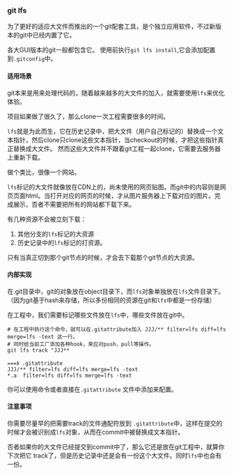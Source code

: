 ### git lfs

为了更好的适应大文件而推出的一个git配套工具，是个独立应用软件，不过新版本的git中已经内置了它。

各大GUI版本的git一般都包含它。 使用前执行`git lfs install`,它会添加配置到`.gitconfig`中。



#### 适用场景

git本来是用来处理代码的，随着越来越多的大文件的加入，就需要使用`lfs`来优化体验。

项目如果做了很久了，那么clone一次工程需要很多的时间。



`lfs`就是为此而生，它在历史记录中，把大文件（用户自己标记的）替换成一个文本指针，然后clone只clone这些文本指针，当checkout的时候，才把这些指针真正替换成大文件。 然而这些大文件并不跟着git工程一起clone，它需要去服务器上重新下载。



做个类比，很像一个网站。

`lfs`标记的大文件就像放在CDN上的，尚未使用的网页贴图。而git中的内容则是网页页面html。当打开对应的网页的时候，才从图片服务器上下载对应的图片。完成展示，否者不需要把所有的网站都下载下来。



有几种资源不会被立刻下载：

1. 其他分支的`lfs`标记的大资源
2. 历史记录中的`lfs`标记的打资源。

只有当真正切到那个git节点的时候，才会去下载那个git节点的大资源。



#### 内部实现

在.git目录中，git的对象放在object目录下，而`lfs`对象单独放在`lfs`文件目录下。（因为git基于hash来存储，所以多份相同的资源在git和`lfs`中都是一份存储）

在工程中，我们需要标记哪些文件放在`lfs`中，哪些文件放在git中。

```
# 在工程中执行这个命令，就可以在.gitattribute加入 JJJ/** filter=lfs diff=lfs merge=lfs -text 这一行。
# 同时给当前工厂添加各种hook，来应对push，pull等操作。
git lfs track "JJJ**

===》 .gitattribute
JJJ/** filter=lfs diff=lfs merge=lfs -text
*.a  filter=lfs diff=lfs merge=lfs -text
```

你可以使用命令或者直接在`.gitattribute` 文件中添加来配置。



#### 注意事项

你需要尽量早的把需要track的文件通配符放到 `.gitattribute`中，这样在提交的时候才会被识别成`lfs`对象，从而在commit中被替换成文本指针。

否者如果你的大文件已经提交到commit中了，那么它还是放在git工程中，就算你下次把它 track了，但是历史记录中还是会有一份这个大文件。同时`lfs`中也会有一份。







